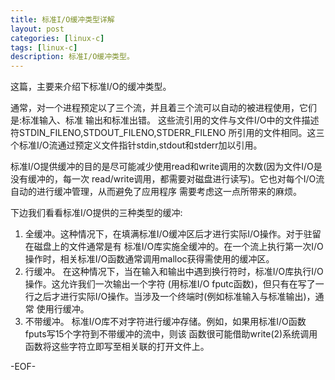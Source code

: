```yaml
---
title: 标准I/O缓冲类型详解
layout: post
categories: [linux-c]
tags: [linux-c]
description: 标准I/O缓冲类型。
---  
```


这篇，主要来介绍下标准I/O的缓冲类型。  

通常，对一个进程预定以了三个流，并且着三个流可以自动的被进程使用，它们是:标准输入、标准
输出和标准出错。 这些流引用的文件与文件I/O中的文件描述符STDIN_FILENO,STDOUT_FILENO,STDERR_FILENO
所引用的文件相同。这三个标准I/O流通过预定义文件指针stdin,stdout和stderr加以引用。

标准I/O提供缓冲的目的是尽可能减少使用read和write调用的次数(因为文件I/O是没有缓冲的，每一次
read/write调用，都需要对磁盘进行读写)。它也对每个I/O流自动的进行缓冲管理，从而避免了应用程序
需要考虑这一点所带来的麻烦。  

下边我们看看标准I/O提供的三种类型的缓冲:  

1. 全缓冲。这种情况下，在填满标准I/O缓冲区后才进行实际I/O操作。对于驻留在磁盘上的文件通常是有
标准I/O库实施全缓冲的。在一个流上执行第一次I/O操作时，相关标准I/O函数通常调用malloc获得需使用的缓冲区。  
2. 行缓冲。 在这种情况下，当在输入和输出中遇到换行符时，标准I/O库执行I/O操作。这允许我们一次输出一个字符
(用标准I/O fputc函数)，但只有在写了一行之后才进行实际I/O操作。当涉及一个终端时(例如标准输入与标准输出)，通常
使用行缓冲。  
3. 不带缓冲。  标准I/O库不对字符进行缓冲存储。例如，如果用标准I/O函数fputs写15个字符到不带缓冲的流中，则该
函数很可能借助write(2)系统调用函数将这些字符立即写至相关联的打开文件上。  

-EOF-
